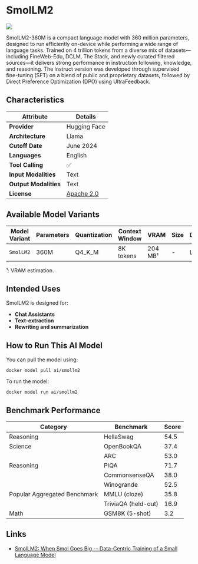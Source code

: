 # SmolLM2

![](https://huggingface.co/datasets/HuggingFaceTB/images/resolve/main/banner_smol.png)

SmolLM2-360M is a compact language model with 360 million parameters, designed to run efficiently on-device while performing a wide range of language tasks. Trained on 4 trillion tokens from a diverse mix of datasets—including FineWeb-Edu, DCLM, The Stack, and newly curated filtered sources—it delivers strong performance in instruction following, knowledge, and reasoning. The instruct version was developed through supervised fine-tuning (SFT) on a blend of public and proprietary datasets, followed by Direct Preference Optimization (DPO) using UltraFeedback.



## Characteristics

| Attribute             | Details       |
|---------------------- |---------------|
| **Provider**          | Hugging Face  |
| **Architecture**      | Llama         |
| **Cutoff Date**       | June 2024     |
| **Languages**         | English       |
| **Tool Calling**      | ✅           |
| **Input Modalities**  | Text          |
| **Output Modalities** | Text          |
| **License**           | [Apache 2.0](https://www.apache.org/licenses/LICENSE-2.0) |


## Available Model Variants
| Model Variant     | Parameters | Quantization   | Context Window | VRAM    | Size   | Download |
|------------------ |----------- |--------------- |--------------- |-------- |------- |--------- |
| `SmolLM2`         | 360M       | Q4_K_M         | 8K tokens      | 204 MB¹ | -      | Link     |

¹: VRAM estimation.

## Intended Uses

SmolLM2 is designed for:

- **Chat Assistants** 
- **Text-extraction**
- **Rewriting and summarization**

## How to Run This AI Model

You can pull the model using:
```
docker model pull ai/smollm2
```

To run the model:
```
docker model run ai/smollm2
```

## Benchmark Performance

| Category                     | Benchmark                   | Score |
|------------------------------|---------------------------- |-------|
| Reasoning                    | HellaSwag                   | 54.5  |
| Science                      | OpenBookQA                  | 37.4  |
|                              | ARC                         | 53.0  |
| Reasoning                    | PIQA                        | 71.7  |
|                              | CommonsenseQA               | 38.0  |
|                              | Winogrande                  | 52.5  |
| Popular Aggregated Benchmark | MMLU (cloze)                | 35.8  |
|                              | TriviaQA (held-out)         | 16.9  |
| Math	                        | GSM8K (5-shot)              | 3.2  |


## Links
- [SmolLM2: When Smol Goes Big -- Data-Centric Training of a Small Language Model](https://arxiv.org/abs/2502.02737) 
